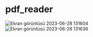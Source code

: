 # pdf_reader

![Ekran görüntüsü 2023-06-28 131604](https://github.com/balkayunus7/pdf_reader/assets/98759759/630a1f34-6f61-4390-a553-1e5867153a19)
![Ekran görüntüsü 2023-06-28 131636](https://github.com/balkayunus7/pdf_reader/assets/98759759/b00676e4-2720-45ca-ac7c-bfa8d04b44e8)
